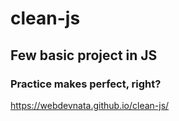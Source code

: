 # clean-js

## Few basic project in JS 

### Practice makes perfect, right? 

https://webdevnata.github.io/clean-js/



